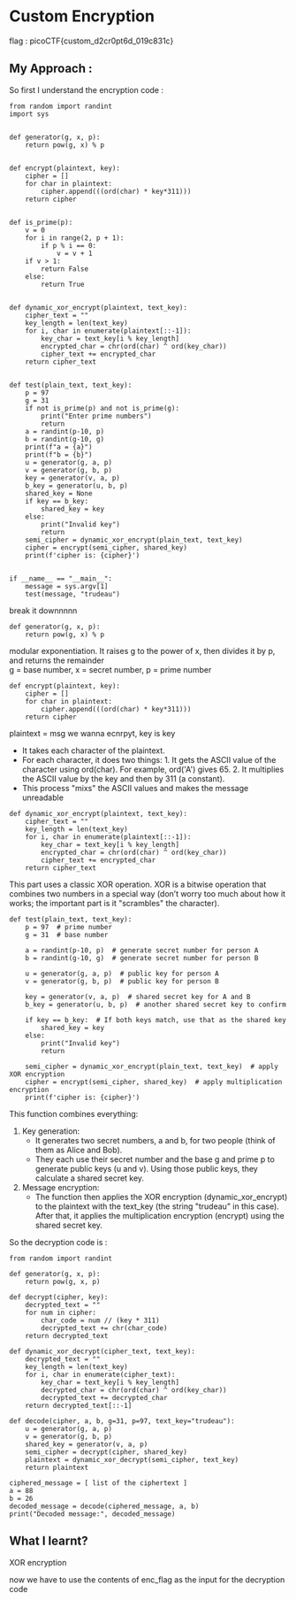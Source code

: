# Custom Encryption

flag :  picoCTF{custom_d2cr0pt6d_019c831c}

## My Approach : 

So first I understand the encryption code :
```
from random import randint
import sys


def generator(g, x, p):
    return pow(g, x) % p


def encrypt(plaintext, key):
    cipher = []
    for char in plaintext:
        cipher.append(((ord(char) * key*311)))
    return cipher


def is_prime(p):
    v = 0
    for i in range(2, p + 1):
        if p % i == 0:
            v = v + 1
    if v > 1:
        return False
    else:
        return True


def dynamic_xor_encrypt(plaintext, text_key):
    cipher_text = ""
    key_length = len(text_key)
    for i, char in enumerate(plaintext[::-1]):
        key_char = text_key[i % key_length]
        encrypted_char = chr(ord(char) ^ ord(key_char))
        cipher_text += encrypted_char
    return cipher_text


def test(plain_text, text_key):
    p = 97
    g = 31
    if not is_prime(p) and not is_prime(g):
        print("Enter prime numbers")
        return
    a = randint(p-10, p)
    b = randint(g-10, g)
    print(f"a = {a}")
    print(f"b = {b}")
    u = generator(g, a, p)
    v = generator(g, b, p)
    key = generator(v, a, p)
    b_key = generator(u, b, p)
    shared_key = None
    if key == b_key:
        shared_key = key
    else:
        print("Invalid key")
        return
    semi_cipher = dynamic_xor_encrypt(plain_text, text_key)
    cipher = encrypt(semi_cipher, shared_key)
    print(f'cipher is: {cipher}')


if __name__ == "__main__":
    message = sys.argv[1]
    test(message, "trudeau")
```
break it downnnnn
```
def generator(g, x, p):
    return pow(g, x) % p
```
modular exponentiation. It raises g to the power of x, then divides it by p, and returns the remainder             
g = base number, x = secret number, p = prime number

```
def encrypt(plaintext, key):
    cipher = []
    for char in plaintext:
        cipher.append(((ord(char) * key*311)))
    return cipher
```
plaintext = msg we wanna ecnrpyt, key is key
- It takes each character of the plaintext.
- For each character, it does two things:
                1. It gets the ASCII value of the character using ord(char). For example, ord('A') gives 65.
                2. It multiplies the ASCII value by the key and then by 311 (a constant).
- This process "mixs" the ASCII values and makes the message unreadable

```
def dynamic_xor_encrypt(plaintext, text_key):
    cipher_text = ""
    key_length = len(text_key)
    for i, char in enumerate(plaintext[::-1]):
        key_char = text_key[i % key_length]
        encrypted_char = chr(ord(char) ^ ord(key_char))
        cipher_text += encrypted_char
    return cipher_text
```
This part uses a classic XOR operation. XOR is a bitwise operation that combines two numbers in a special way (don’t worry too much about how it works; the important part is it "scrambles" the character).

```
def test(plain_text, text_key):
    p = 97  # prime number
    g = 31  # base number

    a = randint(p-10, p)  # generate secret number for person A
    b = randint(g-10, g)  # generate secret number for person B

    u = generator(g, a, p)  # public key for person A
    v = generator(g, b, p)  # public key for person B

    key = generator(v, a, p)  # shared secret key for A and B
    b_key = generator(u, b, p)  # another shared secret key to confirm

    if key == b_key:  # If both keys match, use that as the shared key
        shared_key = key
    else:
        print("Invalid key")
        return

    semi_cipher = dynamic_xor_encrypt(plain_text, text_key)  # apply XOR encryption
    cipher = encrypt(semi_cipher, shared_key)  # apply multiplication encryption
    print(f'cipher is: {cipher}')
```
This function combines everything:

1. Key generation:
    - It generates two secret numbers, a and b, for two people (think of them as Alice and Bob).
    - They each use their secret number and the base g and prime p to generate public keys (u and v).
   Using those public keys, they calculate a shared secret key.
2. Message encryption:
    - The function then applies the XOR encryption (dynamic_xor_encrypt) to the plaintext with the text_key (the string "trudeau" in this case).
   After that, it applies the multiplication encryption (encrypt) using the shared secret key.

So the decryption code is :
```
from random import randint

def generator(g, x, p):
    return pow(g, x, p)

def decrypt(cipher, key):
    decrypted_text = ""
    for num in cipher:
        char_code = num // (key * 311)
        decrypted_text += chr(char_code)
    return decrypted_text

def dynamic_xor_decrypt(cipher_text, text_key):
    decrypted_text = ""
    key_length = len(text_key)
    for i, char in enumerate(cipher_text):
        key_char = text_key[i % key_length]
        decrypted_char = chr(ord(char) ^ ord(key_char))
        decrypted_text += decrypted_char
    return decrypted_text[::-1]

def decode(cipher, a, b, g=31, p=97, text_key="trudeau"):
    u = generator(g, a, p)
    v = generator(g, b, p)
    shared_key = generator(v, a, p)
    semi_cipher = decrypt(cipher, shared_key)
    plaintext = dynamic_xor_decrypt(semi_cipher, text_key)
    return plaintext

ciphered_message = [ list of the ciphertext ] 
a = 88
b = 26
decoded_message = decode(ciphered_message, a, b)
print("Decoded message:", decoded_message)
```

## What I learnt?
XOR encryption


now we have to use the contents of enc_flag as the input for the decryption code
```



